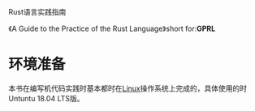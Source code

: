 Rust语言实践指南

《A Guide to the Practice of the Rust Language》short for:**GPRL**



# 环境准备

本书在编写机代码实践时基本都时在[Linux](https://www.kernel.org)操作系统上完成的，具体使用的时Untuntu 18.04 LTS版。





[^linux-kernel]: https://www.kernel.org